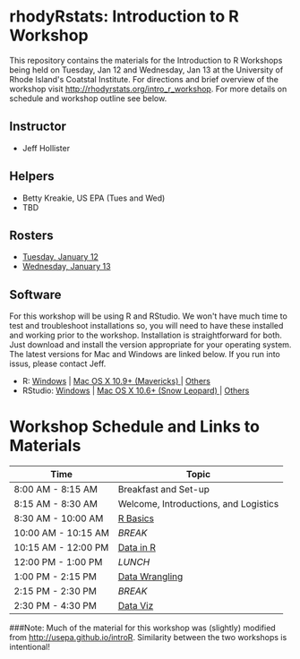# rhodyRstats: Introduction to R Workshop

This repository contains the materials for the Introduction to R Workshops being
held on Tuesday, Jan 12 and Wednesday, Jan 13 at the University of Rhode Island's
Coatstal Institute.  For directions and brief overview of the workshop visit
<http://rhodyrstats.org/intro_r_workshop>. For more details on schedule and 
workshop outline see below.

## Instructor
 - Jeff Hollister
 
## Helpers
 - Betty Kreakie, US EPA (Tues and Wed) 
 - TBD

## Rosters

 - [Tuesday, January 12](tuesday_roster.md)
 - [Wednesday, January 13](wednesday_roster.md)
 
## Software 

For this workshop will be using R and RStudio. We won't have much time to test 
and troubleshoot installations so, you will need to have these installed and 
working prior to the workshop.  Installation is straightforward for both.  Just
download and install the version appropriate for your operating system.  The 
latest versions for Mac and Windows are linked below.  If you run into issus, 
please contact Jeff.

- R: [Windows](https://cran.r-project.org/bin/windows/base/R-3.2.3-win.exe) | [Mac OS X 10.9+ (Mavericks) ](https://cran.r-project.org/bin/macosx/R-3.2.3.pkg) |  [Others](https://cran.r-project.org/)
- RStudio: [Windows](https://download1.rstudio.org/RStudio-0.99.491.exe) | [Mac OS X 10.6+ (Snow Leopard) ](https://download1.rstudio.org/RStudio-0.99.491.dmg) |  [Others](https://www.rstudio.com/products/rstudio/download/)

# Workshop Schedule and Links to Materials

| Time                | Topic                                     | 
| ------------------- | ----------------------------------------- | 
| 8:00 AM - 8:15 AM   | Breakfast and Set-up                      |
| 8:15 AM - 8:30 AM   | Welcome, Introductions, and Logistics     |
| 8:30 AM - 10:00 AM  | [R Basics](lessons/01_basics.md)          | 
| 10:00 AM - 10:15 AM | *BREAK*                                   |
| 10:15 AM - 12:00 PM | [Data in R](lessons/02_data.md)           |       
| 12:00 PM - 1:00 PM  | *LUNCH*                                   |
| 1:00 PM - 2:15 PM   | [Data Wrangling](lessons/03_wrangling.md) |
| 2:15 PM - 2:30 PM   | *BREAK*                                   |
| 2:30 PM - 4:30 PM   | [Data Viz](lessons/04_viz.md)             |


###Note: 
Much of the material for this workshop was (slightly) modified from <http://usepa.github.io/introR>.  Similarity between the two workshops is intentional!